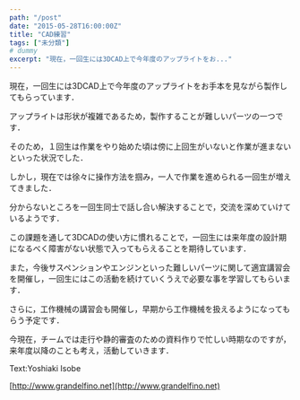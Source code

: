 ```yaml
---
path: "/post"
date: "2015-05-28T16:00:00Z"
title: "CAD練習"
tags: ["未分類"]
# dummy
excerpt: "現在，一回生には3DCAD上で今年度のアップライトをお..."
---
```




[](28-1.jpg)

現在，一回生には3DCAD上で今年度のアップライトをお手本を見ながら製作してもらっています．

アップライトは形状が複雑であるため，製作することが難しいパーツの一つです．

そのため，１回生は作業をやり始めた頃は傍に上回生がいないと作業が進まないといった状況でした．

しかし，現在では徐々に操作方法を掴み，一人で作業を進められる一回生が増えてきました．

分からないところを一回生同士で話し合い解決することで，交流を深めていけているようです．

この課題を通して3DCADの使い方に慣れることで，一回生には来年度の設計期になるべく障害がない状態で入ってもらえることを期待しています．

また，今後サスペンションやエンジンといった難しいパーツに関して適宜講習会を開催し，一回生にはこの活動を続けていくうえで必要な事を学習してもらいます．

さらに，工作機械の講習会も開催し，早期から工作機械を扱えるようになってもらう予定です．

今現在，チームでは走行や静的審査のための資料作りで忙しい時期なのですが，来年度以降のことも考え，活動していきます．

Text:Yoshiaki Isobe

[http://www.grandelfino.net](http://www.grandelfino.net)

